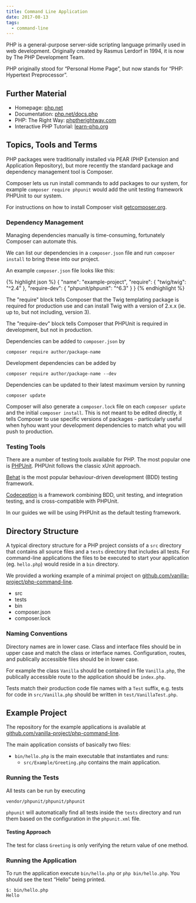 ```yaml
---
title: Command Line Application
date: 2017-08-13
tags:
  - command-line
---
```


PHP is a general-purpose server-side scripting language primarily used in web development. Originally created by Rasmus Lerdorf in 1994, it is now by The PHP Development Team.

PHP originally stood for &ldquo;Personal Home Page&rdquo;, but now stands for &ldquo;PHP: Hypertext Preprocessor&rdquo;.


## Further Material

- Homepage: [php.net](https://secure.php.net/)
- Documentation: [php.net/docs.php](https://secure.php.net/docs.php)
- PHP: The Right Way: [phptherightway.com](http://www.phptherightway.com/)
- Interactive PHP Tutorial: [learn-php.org](http://www.learn-php.org/)


## Topics, Tools and Terms

PHP packages were traditionally installed via PEAR (PHP Extension and Application Repository), but more recently the standard package and dependency management tool is Composer.

Composer lets us run install commands to add packages to our system, for example `composer require phpunit` would add the unit testing framework PHPUnit to our system.

For instructions on how to install Composer visit [getcomposer.org](https://getcomposer.org/download/).


### Dependency Management

Managing dependencies manually is time-consuming, fortunately Composer can automate this.

We can list our dependencies in a `composer.json` file and run `composer install` to bring these into our project.

An example `composer.json` file looks like this:

{% highlight json %}
{
    "name": "example-project",
    "require": {
        "twig/twig": "^2.4"
    },
    "require-dev": {
        "phpunit/phpunit": "^6.3"
    }
}
{% endhighlight %}

The "require" block tells Composer that the Twig templating package is required for production use and can install Twig with a version of 2.x.x (ie. up to, but not including, version 3).

The "require-dev" block tells Composer that PHPUnit is required in development, but not in production.

Dependencies can be added to `composer.json` by

```
composer require author/package-name
```

Development dependencies can be added by

```
composer require author/package-name --dev
```

Dependencies can be updated to their latest maximum version by running

```
composer update
```

Composer will also generate a `composer.lock` file on each `composer update` and the initial `composer install`. This is not meant to be edited directly, it tells Composer to use specific versions of packages - particularly useful when hyhou want your development dependencies to match what you will push to production.

### Testing Tools

There are a number of testing tools available for PHP. The most popular one is [PHPUnit](https://phpunit.de/). PHPUnit follows the classic xUnit approach.

[Behat](http://behat.org/en/latest/) is the most popular behaviour-driven development (BDD) testing framework.

[Codeception](http://codeception.com/) is a framework combining BDD, unit testing, and integration testing, and is cross-compatible with PHPUnit.

In our guides we will be using PHPUnit as the default testing framework.

## Directory Structure

A typical directory structure for a PHP project consists of a `src` directory that contains all source files and a `tests` directory that includes all tests. For command-line applications the files to be executed to start your application (eg. `hello.php`) would reside in a `bin` directory.

We provided a working example of a minimal project on [github.com/vanilla-project/php-command-line](https://github.com/vanilla-project/php-command-line).
<ul class="directory-structure">
  <li class="directory">src</li>
  <li class="directory">tests</li>
  <li class="directory">bin</li>
  <li class="file">composer.json</li>
  <li class="file">composer.lock</li>
</ul>


### Naming Conventions

Directory names are in lower case. Class and interface files should be in upper case and match the class or interface names.
Configuration, routes, and publically accessible files should be in lower case.

For example the class `Vanilla` should be contained in file `Vanilla.php`, the publically accessible route to the application should be `index.php`.

Tests match their production code file names with a `Test` suffix, e.g. tests for code in `src/Vanilla.php` should be written in `test/VanillaTest.php`.


## Example Project

The repository for the example applications is available at [github.com/vanilla-project/php-command-line](https://github.com/vanilla-project/php-command-line).

The main application consists of basically two files:

- `bin/hello.php` is the main executable that instantiates and runs:
  - `src/Example/Greeting.php` contains the main application.


### Running the Tests

All tests can be run by executing

```
vendor/phpunit/phpunit/phpunit
```

`phpunit` will automatically find all tests inside the `tests` directory and run them based on the configuration in the `phpunit.xml` file.


#### Testing Approach

The test for class `Greeting` is only verifying the return value of one method.


### Running the Application

To run the application execute `bin/hello.php` or `php bin/hello.php`.
You should see the text &ldquo;Hello&rdquo; being printed.

```
$: bin/hello.php
Hello
```
